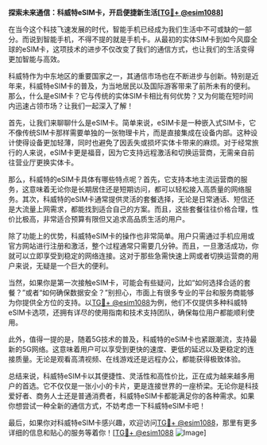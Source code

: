 **探索未来通信：科威特eSIM卡，开启便捷新生活[[TG💪+ @esim1088](https://t.me/s/esim1088)]**

在当今这个科技飞速发展的时代，智能手机已经成为我们生活中不可或缺的一部分。而说到智能手机，不得不提的就是手机卡。从最初的实体SIM卡到如今风靡全球的eSIM卡，这项技术的进步不仅改变了我们的通信方式，也让我们的生活变得更加智能与高效。

科威特作为中东地区的重要国家之一，其通信市场也在不断进步与创新。特别是近年来，科威特eSIM卡的普及，为当地居民以及国际游客带来了前所未有的便利。那么，什么是eSIM卡？它与传统的实体SIM卡相比有何优势？又为何能在短时间内迅速占领市场？让我们一起深入了解！

首先，让我们来聊聊什么是eSIM卡。简单来说，eSIM卡是一种嵌入式SIM卡，它不像传统SIM卡那样需要单独的一张物理卡片，而是直接集成在设备内部。这种设计使得设备更加轻薄，同时也避免了因丢失或损坏实体卡带来的麻烦。对于经常旅行的人来说，eSIM卡更是福音，因为它支持远程激活和切换运营商，无需亲自前往营业厅更换实体卡。

那么，科威特的eSIM卡具体有哪些特点呢？首先，它支持本地主流运营商的服务，这意味着无论你是长期居住还是短期访问，都可以轻松接入高质量的网络服务。其次，科威特的eSIM卡通常提供灵活的套餐选择，无论是日常通话、短信还是大流量上网需求，都能找到适合自己的方案。而且，这些套餐往往价格合理，性价比极高，非常适合预算有限但又追求高品质生活的用户。

除了功能上的优势，科威特eSIM卡的操作也非常简单。用户只需通过手机应用或官方网站进行注册和激活，整个过程通常只需要几分钟。而且，一旦激活成功，你就可以立即享受到稳定的网络连接。这对于那些急需快速上网或者切换运营商的用户来说，无疑是一个巨大的便利。

当然，如果你是第一次接触eSIM卡，可能会有些疑问，比如“如何选择合适的套餐？”或者“如何确保数据安全？”别担心，市面上有很多专业的平台和服务商能够为你提供全方位的支持。以[TG💪+ @esim1088](https://t.me/s/esim1088)为例，他们不仅提供多种科威特eSIM卡选项，还拥有详尽的使用指南和技术支持团队，确保每位用户都能顺利使用。

此外，值得一提的是，随着5G技术的普及，科威特的eSIM卡也紧跟潮流，支持最新的5G网络。这意味着用户可以享受到更快的速度、更低的延迟以及更稳定的连接质量。无论是观看高清视频、在线游戏还是远程办公，都能获得极致体验。

总结来说，科威特eSIM卡以其便捷性、灵活性和高性价比，正在成为越来越多用户的首选。它不仅仅是一张小小的卡片，更是连接世界的一座桥梁。无论你是科技爱好者、商务人士还是普通消费者，科威特eSIM卡都能满足你的各种需求。如果你想尝试一种全新的通信方式，不妨考虑一下科威特eSIM卡吧！

最后，如果你对科威特eSIM卡感兴趣，欢迎访问[TG💪+ @esim1088](https://t.me/s/esim1088)，那里有更多详细的信息和贴心的服务等着你！[[TG💪+ @esim1088](https://t.me/s/esim1088) ![Image](https://i.postimg.cc/4NQfJmqS/Snipaste-2025-05-13-00-14-12.png)]